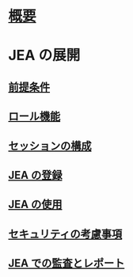 
# [概要](overview.md)

# JEA の展開
## [前提条件](prerequisites.md)
## [ロール機能](role-capabilities.md)
## [セッションの構成](session-configurations.md)
## [JEA の登録](register-jea.md)
## [JEA の使用](using-jea.md)
## [セキュリティの考慮事項](security-considerations.md)
## [JEA での監査とレポート](audit-and-report.md)
